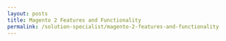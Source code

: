 ```yaml
---
layout: posts
title: Magento 2 Features and Functionality
permalink: /solution-specialist/magento-2-features-and-functionality
---
```

